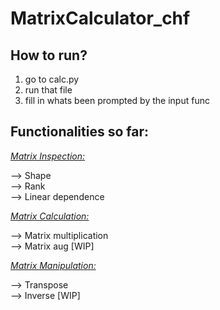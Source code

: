 # MatrixCalculator_chf

## How to run?
1. go to calc.py 
2. run that file
3. fill in whats been prompted by the input func

## Functionalities so far:

<u><i> Matrix Inspection: </i></u>

--> Shape\
--> Rank\
--> Linear dependence

<u><i> Matrix Calculation: </i></u>

--> Matrix multiplication\
--> Matrix aug [WIP]


<u><i> Matrix Manipulation: </i></u>

--> Transpose\
--> Inverse [WIP]




